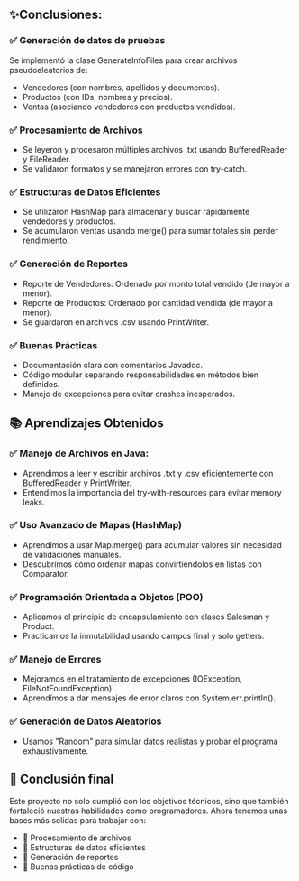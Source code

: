 ## ✨Conclusiones:

### ✅ Generación de datos de pruebas
Se implementó la clase GenerateInfoFiles para crear archivos pseudoaleatorios de:

- Vendedores (con nombres, apellidos y documentos).
- Productos (con IDs, nombres y precios).
- Ventas (asociando vendedores con productos vendidos).

### ✅ Procesamiento de Archivos
- Se leyeron y procesaron múltiples archivos .txt usando BufferedReader y FileReader.
- Se validaron formatos y se manejaron errores con try-catch.

### ✅ Estructuras de Datos Eficientes
- Se utilizaron HashMap para almacenar y buscar rápidamente vendedores y productos.
- Se acumularon ventas usando merge() para sumar totales sin perder rendimiento.

### ✅ Generación de Reportes
- Reporte de Vendedores: Ordenado por monto total vendido (de mayor a menor).
- Reporte de Productos: Ordenado por cantidad vendida (de mayor a menor).
- Se guardaron en archivos .csv usando PrintWriter.

### ✅ Buenas Prácticas
- Documentación clara con comentarios Javadoc.
- Código modular separando responsabilidades en métodos bien definidos.
- Manejo de excepciones para evitar crashes inesperados.

## 📚 Aprendizajes Obtenidos

### ✅ Manejo de Archivos en Java:
- Aprendimos a leer y escribir archivos .txt y .csv eficientemente con BufferedReader y PrintWriter.
- Entendímos la importancia del try-with-resources para evitar memory leaks.

### ✅ Uso Avanzado de Mapas (HashMap)
- Aprendímos a usar Map.merge() para acumular valores sin necesidad de validaciones manuales.
- Descubrímos cómo ordenar mapas convirtiéndolos en listas con Comparator.

### ✅ Programación Orientada a Objetos (POO)
- Aplicamos el principio de encapsulamiento con clases Salesman y Product.
- Practicamos la inmutabilidad usando campos final y solo getters.

### ✅ Manejo de Errores
- Mejoramos en el tratamiento de excepciones (IOException, FileNotFoundException).
- Aprendímos a dar mensajes de error claros con System.err.println().

### ✅ Generación de Datos Aleatorios
- Usamos "Random" para simular datos realistas y probar el programa exhaustivamente.

## 📙 Conclusión final
Este proyecto no solo cumplió con los objetivos técnicos, sino que también fortaleció nuestras habilidades como programadores.
Ahora tenemos unas bases más solidas para trabajar con:
- 🔸 Procesamiento de archivos
- 🔸 Estructuras de datos eficientes
- 🔸 Generación de reportes
- 🔸 Buenas prácticas de código

